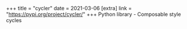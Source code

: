 +++
title = "cycler"
date = 2021-03-06
[extra]
link = "https://pypi.org/project/cycler/"
+++
Python library - Composable style cycles

